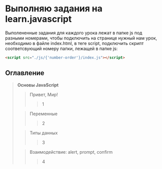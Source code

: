 # Выполняю задания на learn.javascript

Выполененные задания для каждого урока лежат в папке js под разными номерами, чтобы подключить на странице нужный нам урок, необходимо в файле index.html, в теге script, подключить скрипт соответсвующий номеру папки, лежащей в папке js: 
```html
<script src="./js/{'number-order'}/index.js"></script>
```

## Оглавление
> **Основы JavaScript**
> > Привет, Мир!
> > > 1
> 
> > Переменные
> > > 2
> 
> > Типы данных
> > > 3
> 
> > Взаимодействие: alert, prompt, confirm
> > > 4
